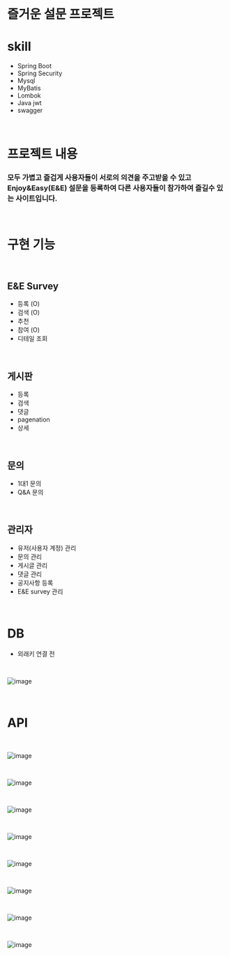 ﻿# 즐거운 설문 프로젝트

 # skill
 - Spring Boot
 - Spring Security
 - Mysql
 - MyBatis
 - Lombok
 - Java jwt
 - swagger
   
<br/>

# 프로젝트 내용
### 모두 가볍고 즐겁게 사용자들이 서로의 의견을 주고받을 수 있고 Enjoy&Easy(E&E) 설문을 등록하여 다른 사용자들이 참가하여 즐길수 있는 사이트입니다.

<br/>

# 구현 기능

<br/>

## E&E Survey
- 등록 (O)
- 검색 (O)
- 추천
- 참여 (O)
- 디테일 조회

<br/>

## 게시판
- 등록
- 검색
- 댓글
- pagenation
- 상세

<br/>

## 문의
- 1대1 문의
- Q&A 문의

<br/>

## 관리자
- 유저(사용자 계정) 관리
- 문의 관리
- 게시글 관리
- 댓글 관리
- 공지사항 등록
- E&E survey 관리

<br/>

# DB

- 외래키 연결 전

<br/>

![image](https://github.com/Sn-bow/enjoy_survey_project/assets/107871028/42c6e2e0-626e-44c5-9d7b-93318b797aff)


<br/>

# API

<br/>

![image](https://github.com/Sn-bow/enjoy_survey_project/assets/107871028/d315268e-6640-4c49-ae15-a6d2f47b5ac3)

<br/>

![image](https://github.com/Sn-bow/enjoy_survey_project/assets/107871028/95a438b9-ea44-46d8-9334-691ae95a0881)

<br/>

![image](https://github.com/Sn-bow/enjoy_survey_project/assets/107871028/8af12ec0-4f48-4adf-916d-7c57c63bb765)

<br/>

![image](https://github.com/Sn-bow/enjoy_survey_project/assets/107871028/ce3caebd-1087-4357-a66f-f95dcf3960d2)

<br/>

![image](https://github.com/Sn-bow/enjoy_survey_project/assets/107871028/5c3aa67b-28c4-4474-be4f-ba4f387f2e6a)

<br/>

![image](https://github.com/Sn-bow/enjoy_survey_project/assets/107871028/8810512f-4b4d-4775-a3e4-4e3b8efab63c)

<br/>

![image](https://github.com/Sn-bow/enjoy_survey_project/assets/107871028/d796bf54-774d-488b-9654-bf0d3b131ed4)

<br/>

![image](https://github.com/Sn-bow/enjoy_survey_project/assets/107871028/0a4e3375-f939-4b8d-9214-7c5840fc7a18)




